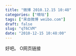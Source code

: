```yaml
---
title: "微博 2010.12.15 10:48"
categories: ["嘀咕"]
tags: ["来自微博 weibo.com"]
draft: false
slug: "qT6CVM"
date: "2010-12-15 10:48:00"
---
```


<p>好吧。 O网页链接 ​​​​</p>
